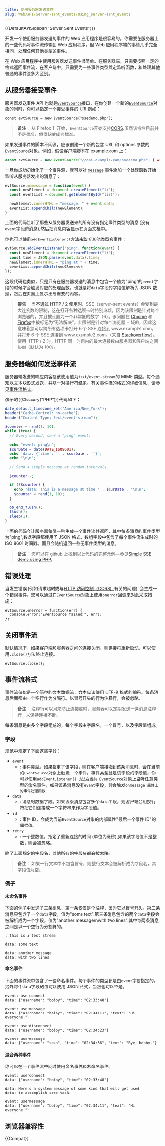 ```yaml
---
title: 使用服务器发送事件
slug: Web/API/Server-sent_events/Using_server-sent_events
---
```


{{DefaultAPISidebar("Server Sent Events")}}

开发一个使用服务器发送的事件的 Web 应用程序是很容易的。你需要在服务器上的一些代码将事件流传输到 Web 应用程序，但 Web 应用程序端的事情几乎完全相同，处理任何其他类型的事件。

在 Web 应用程序中使用服务器发送事件很简单。在服务器端，只需要按照一定的格式返回事件流，在客户端中，只需要为一些事件类型绑定监听函数，和处理其他普通的事件没多大区别。

## 从服务器接受事件

服务器发送事件 API 也就是[`EventSource`](/zh-CN/Server-sent_events/EventSource)接口，在你创建一个新的[`EventSource`](/zh-CN/Server-sent_events/EventSource)对象的同时，你可以指定一个接受事件的 URI.例如：

```
const evtSource = new EventSource("ssedemo.php");
```

> **备注：** 从 Firefox 11 开始，`EventSource`开始支持[CORS](/zh-CN/HTTP_access_control).虽然该特性目前并不是标准，但很快会成为标准。

如果发送事件的脚本不同源，应该创建一个新的包含 URL 和 options 参数的`EventSource`对象。例如，假设客户端脚本在 example.com 上：

```js
const evtSource = new EventSource("//api.example.com/ssedemo.php", { withCredentials: true } );
```

一旦你成功初始化了一个事件源，就可以对 [`message`](/zh-CN/docs/Web/API/BroadcastChannel/message_event) 事件添加一个处理函数开始监听从服务器发出的消息了：

```js
evtSource.onmessage = function(event) {
  const newElement = document.createElement("li");
  const eventList = document.getElementById("list");

  newElement.innerHTML = "message: " + event.data;
  eventList.appendChild(newElement);
}
```

上面的代码监听了那些从服务器发送来的所有没有指定事件类型的消息 (没有`event`字段的消息),然后把消息内容显示在页面文档中。

你也可以使用`addEventListener()`方法来监听其他类型的事件：

```js
evtSource.addEventListener("ping", function(event) {
  const newElement = document.createElement("li");
  const time = JSON.parse(event.data).time;
  newElement.innerHTML = "ping at " + time;
  eventList.appendChild(newElement);
});
```

这段代码也类似，只是只有在服务器发送的消息中包含一个值为"ping"的`event`字段的时候才会触发对应的处理函数，也就是将`data`字段的字段值解析为 JSON 数据，然后在页面上显示出所需要的内容。

> **警告：** 当**不通过 HTTP / 2 使用时**，SSE（server-sent events）会受到最大连接数的限制，这在打开各种选项卡时特别麻烦，因为该限制是针对每个浏览器的，并且被设置为一个非常低的数字（6）。该问题在 [Chrome](https://bugs.chromium.org/p/chromium/issues/detail?id=275955) 和 [Firefox](https://bugzilla.mozilla.org/show_bug.cgi?id=906896)中被标记为“无法解决”。此限制是针对每个浏览器 + 域的，因此这意味着您可以跨所有选项卡打开 6 个 SSE 连接到 www\.example1.com，并打开 6 个 SSE 连接到 www\.example2.com。（来自 [Stackoverflow](https://stackoverflow.com/a/5326159/1905229)）。使用 HTTP / 2 时，HTTP 同一时间内的最大连接数由服务器和客户端之间协商（默认为 100）。

## 服务器端如何发送事件流

服务器端发送的响应内容应该使用值为`text/event-stream`的 MIME 类型。每个通知以文本块形式发送，并以一对换行符结尾。有关事件流的格式的详细信息，请参见[事件流格式](#事件流格式)。

演示的{{Glossary("PHP")}}代码如下：

```php
date_default_timezone_set("America/New_York");
header("Cache-Control: no-cache");
header("Content-Type: text/event-stream");

$counter = rand(1, 10);
while (true) {
  // Every second, send a "ping" event.

  echo "event: ping\n";
  $curDate = date(DATE_ISO8601);
  echo 'data: {"time": "' . $curDate . '"}';
  echo "\n\n";

  // Send a simple message at random intervals.

  $counter--;

  if (!$counter) {
    echo 'data: This is a message at time ' . $curDate . "\n\n";
    $counter = rand(1, 10);
  }

  ob_end_flush();
  flush();
  sleep(1);
}
```

上面的代码会让服务器每隔一秒生成一个事件流并返回，其中每条消息的事件类型为"ping",数据字段都使用了 JSON 格式，数组字段中包含了每个事件流生成时的 ISO 8601 时间戳。而且会随机返回一些无事件类型的消息。

> **备注：** 您可以在 github 上找到以上代码的完整示例—参见[Simple SSE demo using PHP.](https://github.com/mdn/dom-examples/tree/master/server-sent-events)

## 错误处理

当发生错误 (例如请求超时或与[HTTP 访问控制（CORS）](/zh-CN/docs/Web/HTTP/Access_control_CORS)有关的问题), 会生成一个错误事件。您可以通过在`EventSource`对象上使用`onerror`回调来对此采取措施：

```
evtSource.onerror = function(err) {
  console.error("EventSource failed:", err);
};
```

## 关闭事件流

默认情况下，如果客户端和服务器之间的连接关闭，则连接将重新启动。可以使用`.close()`方法终止连接。

```
evtSource.close();
```

## 事件流格式

事件流仅仅是一个简单的文本数据流，文本应该使用 [UTF-8](/zh-CN/docs/Glossary/UTF-8) 格式的编码。每条消息后面都由一个空行作为分隔符。以冒号开头的行为注释行，会被忽略。

> **备注：** 注释行可以用来防止连接超时，服务器可以定期发送一条消息注释行，以保持连接不断。

每条消息是由多个字段组成的，每个字段由字段名，一个冒号，以及字段值组成。

### 字段

规范中规定了下面这些字段：

- `event`
  - : 事件类型。如果指定了该字段，则在客户端接收到该条消息时，会在当前的`EventSource`对象上触发一个事件，事件类型就是该字段的字段值，你可以使用`addEventListener() 方法在当前 EventSource`对象上监听任意类型的命名事件，如果该条消息没有`event`字段，则会触发`onmessage 属性上的事件处理函数`.
- `data`
  - : 消息的数据字段。如果该条消息包含多个`data`字段，则客户端会用换行符把它们连接成一个字符串来作为字段值。
- `id`
  - : 事件 ID，会成为当前`EventSource`对象的内部属性"最后一个事件 ID"的属性值。
- `retry`
  - : 一个整数值，指定了重新连接的时间 (单位为毫秒),如果该字段值不是整数，则会被忽略。

除了上面规定的字段名，其他所有的字段名都会被忽略。

> **备注：** 如果一行文本中不包含冒号，则整行文本会被解析成为字段名，其字段值为空。

### 例子

#### 未命名事件

下面的例子中发送了三条消息，第一条仅仅是个注释，因为它以冒号开头。第二条消息只包含了一个`data`字段，值为"some text".第三条消息包含的两个`data`字段会被解析成为一个字段，值为"another message\nwith two lines".其中每两条消息之间是以一个空行为分割符的。

```
: this is a test stream

data: some text

data: another message
data: with two lines
```

#### 命名事件

下面的事件流中包含了一些命名事件。每个事件的类型都是由`event`字段指定的，另外每个`data`字段的值可以使用 JSON 格式，当然也可以不是。

```
event: userconnect
data: {"username": "bobby", "time": "02:33:48"}

event: usermessage
data: {"username": "bobby", "time": "02:34:11", "text": "Hi everyone."}

event: userdisconnect
data: {"username": "bobby", "time": "02:34:23"}

event: usermessage
data: {"username": "sean", "time": "02:34:36", "text": "Bye, bobby."}
```

#### 混合两种事件

你可以在一个事件流中同时使用命名事件和未命名事件。

```
event: userconnect
data: {"username": "bobby", "time": "02:33:48"}

data: Here's a system message of some kind that will get used
data: to accomplish some task.

event: usermessage
data: {"username": "bobby", "time": "02:34:11", "text": "Hi everyone."}
```

## 浏览器兼容性

{{Compat}}
